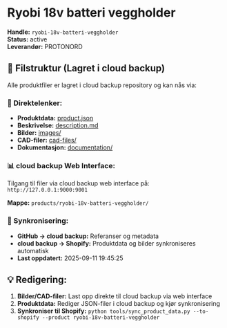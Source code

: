# Ryobi 18v batteri veggholder

**Handle:** `ryobi-18v-batteri-veggholder`  
**Status:** active  
**Leverandør:** PROTONORD

## 📁 Filstruktur (Lagret i cloud backup)

Alle produktfiler er lagret i cloud backup repository og kan nås via:

### 🔗 Direktelenker:
- **Produktdata:** [product.json](http://127.0.0.1:9000/products/ryobi-18v-batteri-veggholder/product.json)
- **Beskrivelse:** [description.md](http://127.0.0.1:9000/products/ryobi-18v-batteri-veggholder/description.md)
- **Bilder:** [images/](http://127.0.0.1:9000/products/ryobi-18v-batteri-veggholder/images/)
- **CAD-filer:** [cad-files/](http://127.0.0.1:9000/products/ryobi-18v-batteri-veggholder/cad-files/)
- **Dokumentasjon:** [documentation/](http://127.0.0.1:9000/products/ryobi-18v-batteri-veggholder/documentation/)

### 📊 cloud backup Web Interface:
Tilgang til filer via cloud backup web interface på:
`http://127.0.0.1:9000:9001`

**Mappe:** `products/ryobi-18v-batteri-veggholder/`

### 🔄 Synkronisering:
- **GitHub → cloud backup:** Referanser og metadata
- **cloud backup → Shopify:** Produktdata og bilder synkroniseres automatisk
- **Last oppdatert:** 2025-09-11 19:45:25

## 💡 Redigering:
1. **Bilder/CAD-filer:** Last opp direkte til cloud backup via web interface
2. **Produktdata:** Rediger JSON-filer i cloud backup og kjør synkronisering
3. **Synkroniser til Shopify:** `python tools/sync_product_data.py --to-shopify --product ryobi-18v-batteri-veggholder`
